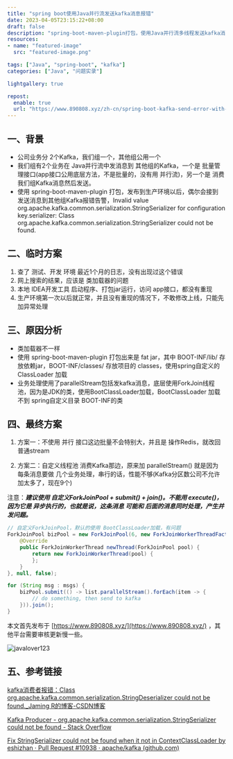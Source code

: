 ```yaml
---
title: "spring boot使用Java并行流发送kafka消息报错"
date: 2023-04-05T23:15:22+08:00
draft: false
description: "spring-boot-maven-plugin打包，使用Java并行流多线程发送kafka消息，刚开始发送时报错，Invalid value org.apache.kafka.common.serialization.StringSerializer for configuration key.serializer: Class org.apache.kafka.common.serialization.StringSerializer could not be found."
resources:
- name: "featured-image"
  src: "featured-image.png"

tags: ["Java", "spring-boot", "kafka"]
categories: ["Java", "问题实录"]

lightgallery: true

repost:
  enable: true
  url: "https://www.890808.xyz/zh-cn/spring-boot-kafka-send-error-with-fork-join/"
---
```


<!--more-->

## 一、背景

- 公司业务分 2个Kafka，我们组一个，其他组公用一个
- 我们组有2个业务在 Java并行流中发消息到 其他组的Kafka，一个是 批量管理接口(app接口公用底层方法，不是批量的，没有用 并行流)，另一个是 消费我们组Kafka消息然后发送。
- 使用 spring-boot-maven-plugin 打包，发布到生产环境以后，偶尔会接到 发送消息到其他组Kafka报错告警，Invalid value org.apache.kafka.common.serialization.StringSerializer for configuration key.serializer: Class org.apache.kafka.common.serialization.StringSerializer could not be found.

## 二、临时方案

1. 查了 测试、开发 环境 最近1个月的日志，没有出现过这个错误
2. 网上搜索的结果，应该是 类加载器的问题
3. 本地 IDEA开发工具 启动程序、打包jar运行，访问 app接口，都没有重现
4. 生产环境第一次以后就正常，并且没有重现的情况下，不敢修改上线，只能先加异常处理

## 三、原因分析

- 类加载器不一样
- 使用 spring-boot-maven-plugin 打包出来是 fat jar，其中 BOOT-INF/lib/ 存放依赖jar，BOOT-INF/classes/ 存放项目的 classes，使用spring自定义的 ClassLoader 加载
- 业务处理使用了parallelStream包括发kafka消息，底层使用ForkJoin线程池，因为是JDK的类，使用BootClassLoader加载，BootClassLoader 加载不到 spring自定义目录 BOOT-INF的类

## 四、最终方案

1. 方案一：不使用 并行
接口这边批量不会特别大，并且是 操作Redis，就改回 普通stream

2. 方案二：自定义线程池
消费Kafka那边，原来加 parallelStream() 就是因为 每条消息要做 几个业务处理，串行的话，性能不够(Kafka分区数公司不允许加太多了，现在9个)

注意：***建议使用 自定义ForkJoinPool + submit() + join()。不能用 execute()，因为它是 异步执行的，也就是说，这条消息 可能和 后面的消息同时处理，产生并发问题。***

```java
// 自定义ForkJoinPool，默认的使用 BootClassLoader加载，有问题
ForkJoinPool bizPool = new ForkJoinPool(6, new ForkJoinWorkerThreadFactory() {
    @Override
    public ForkJoinWorkerThread newThread(ForkJoinPool pool) {
        return new ForkJoinWorkerThread(pool) {
        };
    }
}, null, false);
```

```java
for (String msg : msgs) {
    bizPool.submit(() -> list.parallelStream().forEach(item -> {
        // do something, then send to kafka
    })).join();
}
```

本文首先发布于 [https://www.890808.xyz/](https://www.890808.xyz/) ，其他平台需要审核更新慢一些。

![javalover123](https://img.890808.xyz/file/javalover123/2023/04/688b88cfd4ed9f6fcd56828b849ce47c.jpg)

## 五、参考链接

[kafka消费者报错：Class org.apache.kafka.common.serialization.StringDeserializer could not be found._Jaming R的博客-CSDN博客](https://blog.csdn.net/yixiaoqi2010/article/details/88987929)

[Kafka Producer - org.apache.kafka.common.serialization.StringSerializer could not be found - Stack Overflow](https://stackoverflow.com/questions/37363119/kafka-producer-org-apache-kafka-common-serialization-stringserializer-could-no)

[Fix StringSerializer could not be found when it not in ContextClassLoader by eshizhan · Pull Request #10938 · apache/kafka (github.com)](https://github.com/apache/kafka/pull/10938/files/a1d3e7ee2aa0d04b4a55e765eed7fdedf10dca23)
